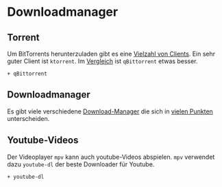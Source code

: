 # Downloadmanager


## Torrent

Um BitTorrents herunterzuladen gibt es eine [Vielzahl von Clients](https://wiki.archlinux.org/index.php/list_of_applications#BitTorrent_clients). Ein sehr guter Client ist `ktorrent`. Im [Vergleich](https://en.wikipedia.org/wiki/Comparison_of_BitTorrent_clients) ist `qBittorrent` etwas besser.

    + qBittorrent

## Downloadmanager

Es gibt viele verschiedene [Download-Manager](https://wiki.archlinux.org/index.php/list_of_applications#Download_managers) die sich in [vielen Punkten](https://en.wikipedia.org/wiki/Comparison_of_download_managers) unterscheiden.



## Youtube-Videos

Der Videoplayer `mpv` kann auch youtube-Videos abspielen. `mpv` verwendet dazu `youtube-dl` der beste Downloader für Youtube.

    + youtube-dl